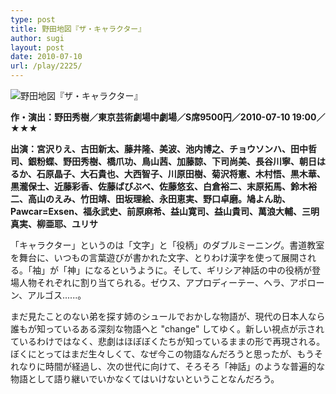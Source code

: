```yaml
---
type: post
title: 野田地図『ザ・キャラクター』
author: sugi
layout: post
date: 2010-07-10
url: /play/2225/
---
```

<img src="/images/play/20100710.jpg" alt="野田地図『ザ・キャラクター』" class="alignleft" />

**作・演出：野田秀樹／東京芸術劇場中劇場／S席9500円／2010-07-10 19:00／★★★**

**出演：宮沢りえ、古田新太、藤井隆、美波、池内博之、チョウソンハ、田中哲司、銀粉蝶、野田秀樹、橋爪功、鳥山茜、加藤諒、下司尚美、長谷川寧、朝日はるか、石原晶子、大石貴也、大西智子、川原田樹、菊沢将憲、木村悟、黒木華、黒瀧保士、近藤彩香、佐藤ばびぶべ、佐藤悠玄、白倉裕二、末原拓馬、鈴木裕二、高山のえみ、竹田靖、田坂理絵、永田恵実、野口卓磨。鳩よん助、Pawcar=Exsen、福永武史、前原麻希、益山寛司、益山貴司、萬浪大輔、三明真実、柳亜耶、ユリサ**

「キャラクター」というのは「文字」と「役柄」のダブルミーニング。書道教室を舞台に、いつもの言葉遊びが書かれた文字、とりわけ漢字を使って展開される。「袖」が「神」になるというように。そして、ギリシア神話の中の役柄が登場人物それぞれに割り当てられる。ゼウス、アプロディーテー、ヘラ、アポローン、アルゴス......。

まだ見たことのない弟を探す姉のシュールでおかしな物語が、現代の日本人なら誰もが知っているある深刻な物語へと "change" してゆく。新しい視点が示されているわけではなく、悲劇はほぼぼくたちが知っているままの形で再現される。ぼくにとってはまだ生々しくて、なぜ今この物語なんだろうと思ったが、もうそれなりに時間が経過し、次の世代に向けて、そろそろ「神話」のような普遍的な物語として語り継いでいかなくてはいけないということなんだろう。

